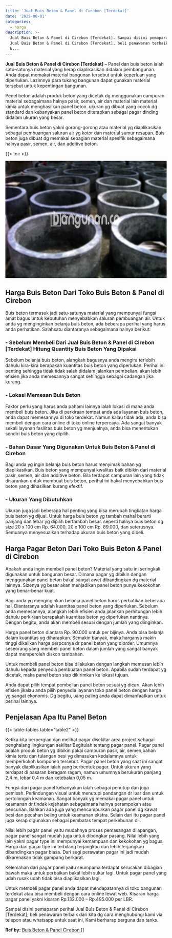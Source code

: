 ```yaml
---
title: 'Jual Buis Beton & Panel di Cirebon [Terdekat]'
date: '2025-08-01'
categories:
  - harga
description: >-
  Jual Buis Beton & Panel di Cirebon [Terdekat]. Sampai disini pemaparan perihal
  Jual Buis Beton & Panel di Cirebon [Terdekat], beli penawaran terbaik dari
  k...
---
```


**Jual Buis Beton & Panel di Cirebon \[Terdekat\]** – Panel dan buis beton ialah satu-satunya material yang kerap diaplikasikan didalam pembangunan. Anda dapat memakai material bangunan tersebut untuk keperluan yang diperlukan. Lazimnya para tukang bangunan dapat gunakan material tersebut untuk kepentingan bangunan.

Penel beton adalah produk beton yang dicetak dg menggunakan campuran material sebagaimana halnya pasir, semen, air dan material lain material kimia untuk menghasilkan panel beton. ukuran yg dibuat yang cocok dg standard dan kebanyakan panel beton diterapkan sebagai pagar dinding didalam ukuran yang besar.

Sementara buis beton yakni gorong-gorong atau material yg diaplikasikan sebagai pembuangan saluran air yg kotor dan material sumur resapan. Buis beton juga dibuat dg memakai sebagian material spesifik sebagaimana halnya pasir, semen, air, dan additive beton.

{{< toc >}}

![Jual Buis Beton & Panel di Cirebon [Terdekat]](/images/jual-panel-buis-beton-murah-12.png)

## Harga Buis Beton Dari Toko Buis Beton & Panel di Cirebon

Buis beton termasuk jadi satu-satunya material yang mempunyai fungsi amat bagus untuk kebutuhan menyebabkan saluran pembuangan air. Untuk anda yg menginginkan belanja buis beton, ada beberapa perihal yang harus anda perhatikan. Salahsatu diantaranya sebagaimana halnya berikut:

### \- Sebelum Membeli Dari Jual Buis Beton & Panel di Cirebon \[Terdekat\] Hitung Quantity Buis Beton Yang Dipakai

Sebelum belanja buis beton, alangkah bagusnya anda mengira terlebih dahulu kira-kira berapakah kuantitas buis beton yang diperlukan. Perihal ini penting sehingga tidak tidak salah didalam jalankan pembelian. akan lebih efisien jika anda memesannya sangat sehingga sebagai cadangan jika kurang.

### \- Lokasi Memesan Buis Beton

Faktor perlu yang harus anda pahami lainnya ialah lokasi di mana anda membeli buis beton. Jika di perkiraan tempat anda ada layanan buis beton, anda dapat memesannya di toko terdekat. Namun kalau tidak ada, anda bisa membeli dengan cara online di toko online terpercaya. Ada sangat banyak sekali layanan fasilitas buis beton yg menjualnya, anda bisa menentukan sendiri buis beton yang dipilih.

### \- Bahan Dasar Yang Digunakan Untuk Buis Beton & Panel di Cirebon

Bagi anda yg ingin belanja buis beton harus menyimak bahan yg diaplikasikan. Buis beton yang mempunyai kwalitas baik dibikin dari material pasir, semen, air dan additive beton. Bila terdapat campuran lain yang tidak disarankan untuk membuat buis beton, perihal ini bakal menyebabkan buis beton yang dihasilkan kurang efektif.

### \- Ukuran Yang Dibutuhkan

Ukuran juga jadi beberapa hal penting yang bisa merubah tingkatan harga buis beton yg dijual. Untuk harga buis beton yg tambah mahal berarti panjang dan lebar yg dipilih bertambah besar. seperti halnya buis beton dg size 20 x 100 cm Rp. 64.000, 20 x 100 cm Rp. 89.000, dan seterusnya. Semuanya menyesuaikan terhadap ukuran buis beton yang dibeli.

## Harga Pagar Beton Dari Toko Buis Beton & Panel di Cirebon

Apakah anda ingin membeli panel beton? Material yang satu ini seringkali digunakan untuk bangunan besar. Dimana pagar yg dibikin dengan menggunakan panel beton bakal sangat awet dibandingkan dg material lainnya. Sizenya yg besar akan menjadikan panel beton punya kekokohan yang benar-benar kuat.

Bagi anda yg menginginkan belanja panel beton harus perhatikan beberapa hal. Diantaranya adalah kuantitas panel beton yang diperlukan. Sebelum anda memesannya, alangkah lebih efisien anda jalankan perhitungan lebih dahulu perkiraan berapakah kuantitas beton yg diperlukan nantinya. Dengan begitu, anda akan membeli sesuai dengan jumlah yang diinginkan.

Harga panel beton diantara Rp. 90.000 untuk per bijinya. Anda bisa belanja dalam kuantitas yg diharapkan. Semakin banyak, maka harganya makin tinggi dikalikan harga perpcsnya dr panel beton yang diorder. Umumnya seseorang yang membeli panel beton dalam jumlah yang sangat banyak dapat memperoleh diskon tambahan.

Untuk membeli panel beton bisa dilakukan dengan langkah memesan lebih dahulu kepada penyedia pembuatan panel beton. Apabila sudah terdapat yg dicetak, maka panel beton siap dikirimkan ke lokasi tujuan.

Anda dapat pilih tempat pembelian panel beton sesuai yg dicari. Akan lebih efisien jikalau anda pilih penyedia layanan toko panel beton dengan harga yg sangat ekonomis. Dg begitu, uang paling anda dapat dimanfaatkan untuk perihal lainnya.

## Penjelasan Apa Itu Panel Beton

{{< table-tables table="table2" >}}

Ketika kita berpergian dan melihat pagar disekitar area project sebagai penghalang lingkungan seklitar Begitulah tentang pagar panel. Pagar panel adalah produk beton yg dibikin pakai campuran pasir, air, semen,bahan kimia tertu dan tulangan besi yg dimasukan kedalamnya untuk memperkokoh komponen tersebut. Pagar panel beton yang saat ini sangat banyak diaplikasikan ialah yang berbentuk pagar. Untuk ukuran yang terdapat di pasaran beragam ragam, namun umumnya berukuran panjang 2,4 m, lebar 0,4 m dan ketebalan 0,05 m.

Fungsi dari pagar panel kebanyakan ialah sebagai penutup dan juga pemisah. Perlindungan visual untuk menutupi pandangan dr luar dan untuk pertolongan keamanan. Sangat banyak yg memakai pagar panel untuk keamanan dr tindak kejahatan sebagaimana halnya perampokan atau pencurian. Bahkan ada juga yang mencampurkan pagar panel dg kawat besi dan pecahan beling untuk keamanan ekstra. Selain dari itu pagar panel juga kerap digunakan sebagai pembatas tempat perkebunan dll.

Nilai lebih pagar panel yaitu mudahnya proses pemasangan dilapangan, pagar panel sangat mudah juga untuk dibongkar pasang. Nilai lebih yang lain yakni pagar type ini mempunyai kemampuan dan kekokohan yg bagus. Harga dari pagar tipe ini terbilang terjangkau dan lebih terjangkau dibandingkan pagar biasa. Dari segi perawatan pagar ini jadi mudah dikarenakan tidak gampang berkarat.

Kelemahan dari pagar panel yaitu seumpama terdapat kerusakan dibagian bawah maka untuk perbaikan bakal lebih sukar lagi. Untuk pagar panel yang udah rusak udah tidak bisa diaplikasikan lagi.

Untuk membeli pagar panel anda dapat mendapatannya di toko bangunan terdekat atau bisa membeli dengan cara online lewat web. Kisaran harga pagar panel yakni kisaran Rp.132.000 – Rp.495.000 per LBR.

Sampai disini pemaparan perihal Jual Buis Beton & Panel di Cirebon \[Terdekat\], beli penawaran terbaik dari kita dg cara menghubungi kami via telepon atau whatsapp untuk saat ini, Kami berharap berguna dan tanks.

**Ref by:** [Buis Beton & Panel Cirebon []](https://id.wikipedia.org/wiki/Buis)
